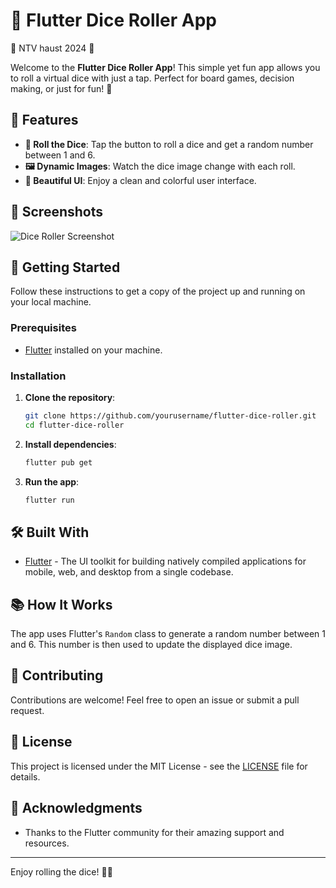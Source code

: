 # 🎲 Flutter Dice Roller App

🌟 NTV haust 2024 🌟

Welcome to the **Flutter Dice Roller App**! This simple yet fun app allows you to roll a virtual dice with just a tap. Perfect for board games, decision making, or just for fun! 🎉

## 🌟 Features

- **🎲 Roll the Dice**: Tap the button to roll a dice and get a random number between 1 and 6.
- **🖼️ Dynamic Images**: Watch the dice image change with each roll.
- **🎨 Beautiful UI**: Enjoy a clean and colorful user interface.

## 📸 Screenshots

![Dice Roller Screenshot](assets/images/screenshot.png)

## 🚀 Getting Started

Follow these instructions to get a copy of the project up and running on your local machine.

### Prerequisites

- [Flutter](https://flutter.dev/docs/get-started/install) installed on your machine.

### Installation

1. **Clone the repository**:
   ```bash
   git clone https://github.com/yourusername/flutter-dice-roller.git
   cd flutter-dice-roller
   ```

2. **Install dependencies**:
   ```bash
   flutter pub get
   ```

3. **Run the app**:
   ```bash
   flutter run
   ```

## 🛠️ Built With

- [Flutter](https://flutter.dev/) - The UI toolkit for building natively compiled applications for mobile, web, and desktop from a single codebase.

## 📚 How It Works

The app uses Flutter's `Random` class to generate a random number between 1 and 6. This number is then used to update the displayed dice image.

## 🤝 Contributing

Contributions are welcome! Feel free to open an issue or submit a pull request.

## 📄 License

This project is licensed under the MIT License - see the [LICENSE](LICENSE) file for details.

## 🙏 Acknowledgments

- Thanks to the Flutter community for their amazing support and resources.

---

Enjoy rolling the dice! 🎲✨